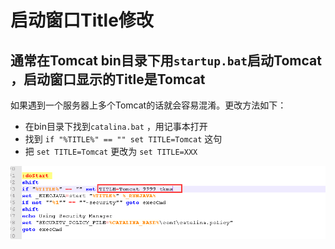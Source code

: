 # 启动窗口Title修改

## 通常在Tomcat bin目录下用`startup.bat`启动Tomcat ，启动窗口显示的Title是Tomcat 

如果遇到一个服务器上多个Tomcat的话就会容易混淆。更改方法如下：

+   在bin目录下找到`catalina.bat` ，用记事本打开
+   找到  `if "%TITLE%" == "" set TITLE=Tomcat`   这句
+   把 `set TITLE=Tomcat`  更改为 `set TITLE=XXX`


![title](/images/tomcat/title.png)